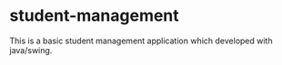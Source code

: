 # student-management
This is a basic student management application which developed with java/swing.

